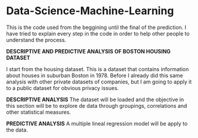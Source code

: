 # Data-Science-Machine-Learning
This is the code used from the beggining until the final of the prediction. I have tried to explain every step in the code in order to help 
other people to understand the process.

**DESCRIPTIVE AND PREDICTIVE ANALYSIS OF BOSTON HOUSING DATASET**


I start from the housing dataset. This is a dataset that contains information about houses in suburban Boston in 1978. Before I already did this same analysis with other private datasets of companies, but I am going to apply it to a public dataset for obvious privacy issues.

**DESCRIPTIVE ANALYSIS**
The dataset will be loaded and the objective in this section will be to explore de data through groupings, correlations and other statistical measures.

**PREDICTIVE ANALYSIS**
A multiple lineal regression model will be apply to the data.
